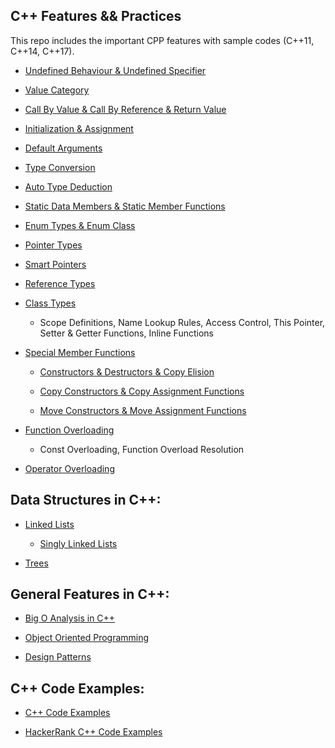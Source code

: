 ## C++ Features && Practices

This repo includes the important CPP features with sample codes (C++11, C++14, C++17).

- [Undefined Behaviour & Undefined Specifier](https://github.com/gefendioglu/Cpp_Practices/blob/master/Cpp_Features/11_Undefined_Behaviour.md)

- [Value Category](https://github.com/gefendioglu/Cpp_Practices/blob/master/Cpp_Features/24_Value_Category.md)

- [Call By Value & Call By Reference & Return Value](https://github.com/gefendioglu/Cpp_Practices/blob/master/Cpp_Features/15_Call_By_Value_Reference.md)

- [Initialization & Assignment](https://github.com/gefendioglu/Cpp_Practices/blob/master/Cpp_Features/17_Initialization_Assignment.md)

- [Default Arguments](https://github.com/gefendioglu/Cpp_Practices/blob/master/Cpp_Features/23_Default_Arguments.md)

- [Type Conversion](https://github.com/gefendioglu/Cpp_Practices/blob/master/Cpp_Features/14_Type_Conversion.md)

- [Auto Type Deduction](https://github.com/gefendioglu/Cpp_Practices/blob/master/Cpp_Features/19_Auto_Type_Deduction.md)

- [Static Data Members & Static Member Functions](https://github.com/gefendioglu/Cpp_Practices/blob/master/Cpp_Features/13_Static_Members.md)

- [Enum Types & Enum Class](https://github.com/gefendioglu/Cpp_Practices/blob/master/Cpp_Features/12_Enum_Types_Classes.md)

- [Pointer Types](https://github.com/gefendioglu/Cpp_Practices/blob/master/Cpp_Features/20_Pointers.md)

- [Smart Pointers](https://github.com/gefendioglu/Cpp_Practices/blob/master/Cpp_Features/30_Smart_Pointers.md)

- [Reference Types](https://github.com/gefendioglu/Cpp_Practices/blob/master/Cpp_Features/22_References.md)

- [Class Types](https://github.com/gefendioglu/Cpp_Practices/blob/master/Cpp_Features/25_Classes.md)
  - Scope Definitions, Name Lookup Rules, Access Control, This Pointer, Setter & Getter Functions, Inline Functions 

- [Special Member Functions](https://github.com/gefendioglu/Cpp_Practices/blob/master/Cpp_Features/Special_Member_Functions.md)
   - [Constructors & Destructors & Copy Elision](https://github.com/gefendioglu/Cpp_Practices/blob/master/Cpp_Features/37_Constructors_Destructors.md)  
   
   - [Copy Constructors & Copy Assignment Functions](https://github.com/gefendioglu/Cpp_Practices/blob/master/Cpp_Features/39_Copy_Functions.md)

   - [Move Constructors & Move Assignment Functions](https://github.com/gefendioglu/Cpp_Practices/blob/master/Cpp_Features/40_Move_Functions.md)

- [Function Overloading](https://github.com/gefendioglu/Cpp_Practices/blob/master/Cpp_Features/27_Function_Overloading.md)
  - Const Overloading, Function Overload Resolution 

- [Operator Overloading](https://github.com/gefendioglu/Cpp_Practices/blob/master/Cpp_Features/29_Operator_Overloading.md)

## Data Structures in C++: 

- [Linked Lists](https://github.com/gefendioglu/Cpp_Practices/blob/master/Cpp_Practices/Linked_List.md)
  - [Singly Linked Lists](https://github.com/gefendioglu/Cpp_Practices/blob/master/Data_Structures/11_Singly_Linked_List.md)

- [Trees](https://github.com/gefendioglu/Cpp_Practices/blob/master/Cpp_Practices/Trees_Graphs.md)

## General Features in C++: 

- [Big O Analysis in C++](https://github.com/gefendioglu/Cpp_Practices/blob/master/Cpp_Practices/Big_O_Analysis.md)

- [Object Oriented Programming](https://github.com/gefendioglu/Cpp_Practices/blob/master/Cpp_Practices/Object_Oriented_Programming.md)

- [Design Patterns](https://github.com/gefendioglu/Cpp_Practices/blob/master/Cpp_Practices/Design_Patterns.md)

## C++ Code Examples: 

- [C++ Code Examples](https://github.com/gefendioglu/Cpp_Practices/blob/master/Cpp_Practices/Cpp_Practices.md)

- [HackerRank C++ Code Examples](https://github.com/gefendioglu/Cpp_Practices/blob/master/HackerRank/HackerRank_Cpp.md)


